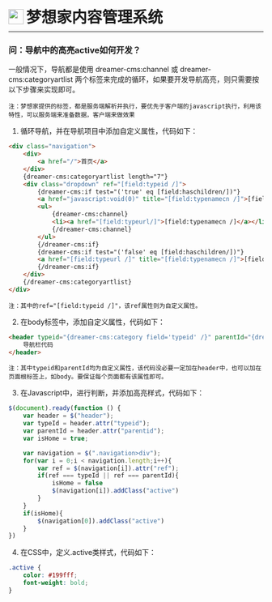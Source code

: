 <div style="display: flex;">
	<img src="https://oss.iteachyou.cc/logo.png" height="30" />
	<div style="margin-left: 5px; font-size: 30px; line-height: 30px; font-weight: bold;">梦想家内容管理系统</div>
</div>

----------
### 问：导航中的高亮active如何开发？
一般情况下，导航都是使用 dreamer-cms:channel 或 dreamer-cms:categoryartlist 两个标签来完成的循环，如果要开发导航高亮，则只需要按以下步骤来实现即可。

`注：梦想家提供的标签，都是服务端解析并执行，要优先于客户端的javascript执行，利用该特性，可以服务端来准备数据，客户端来做效果`

1. 循环导航，并在导航项目中添加自定义属性，代码如下：

```html
<div class="navigation">
    <div>
        <a href="/">首页</a>
    </div>
    {dreamer-cms:categoryartlist length="7"}
    <div class="dropdown" ref="[field:typeid /]">
        {dreamer-cms:if test="('true' eq [field:haschildren/])"}
        <a href="javascript:void(0)" title="[field:typenamecn /]">[field:typenamecn /]</a>
        <ul>
            {dreamer-cms:channel}
            <li><a href="[field:typeurl/]">[field:typenamecn /]</a></li>
            {/dreamer-cms:channel}
        </ul>
        {/dreamer-cms:if}
        {dreamer-cms:if test="('false' eq [field:haschildren/])"}
        <a href="[field:typeurl /]" title="[field:typenamecn /]">[field:typenamecn /]</a>
        {/dreamer-cms:if}
    </div>
    {/dreamer-cms:categoryartlist}
</div>
```

`注：其中的ref="[field:typeid /]"，该ref属性则为自定义属性。`

2. 在body标签中，添加自定义属性，代码如下：

```html
<header typeid="{dreamer-cms:category field='typeid' /}" parentId="{dreamer-cms:category field='parentid' /}">
    导航栏代码
</header>
```

`注：其中typeid和parentId均为自定义属性，该代码没必要一定加在header中，也可以加在页面根标签上，如body。要保证每个页面都有该属性即可。`

3. 在Javascript中，进行判断，并添加高亮样式，代码如下：

```javascript
$(document).ready(function () {
    var header = $("header");
    var typeId = header.attr("typeid");
    var parentId = header.attr("parentid");
    var isHome = true;

    var navigation = $(".navigation>div");
    for(var i = 0;i < navigation.length;i++){
        var ref = $(navigation[i]).attr("ref");
        if(ref === typeId || ref === parentId){
            isHome = false
            $(navigation[i]).addClass("active")
        }
    }
    if(isHome){
        $(navigation[0]).addClass("active")
    }
})
```

4. 在CSS中，定义.active类样式，代码如下：

```css
.active {
    color: #199fff;
    font-weight: bold;
}
```
